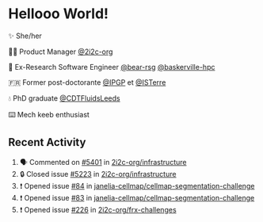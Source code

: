 # Hellooo World!

✨ She/her

👩‍💻 Product Manager [@2i2c-org](https://2i2c.org/)

🐻 Ex-Research Software Engineer [@bear-rsg](https://github.com/bear-rsg) [@baskerville-hpc](https://github.com/baskerville-hpc) 

🇫🇷 Former post-doctorante [@IPGP](https://github.com/IPGP) et [@ISTerre](https://www.isterre.fr/) 

💧 PhD graduate [@CDTFluidsLeeds](https://fluid-dynamics.leeds.ac.uk/) 

⌨️ Mech keeb enthusiast 

## Recent Activity 

<!--START_SECTION:activity-->
1. 🗣 Commented on [#5401](https://github.com/2i2c-org/infrastructure/issues/5401#issuecomment-2610299233) in [2i2c-org/infrastructure](https://github.com/2i2c-org/infrastructure)
2. 🔒 Closed issue [#5223](https://github.com/2i2c-org/infrastructure/issues/5223) in [2i2c-org/infrastructure](https://github.com/2i2c-org/infrastructure)
3. ❗ Opened issue [#84](https://github.com/janelia-cellmap/cellmap-segmentation-challenge/issues/84) in [janelia-cellmap/cellmap-segmentation-challenge](https://github.com/janelia-cellmap/cellmap-segmentation-challenge)
4. ❗ Opened issue [#83](https://github.com/janelia-cellmap/cellmap-segmentation-challenge/issues/83) in [janelia-cellmap/cellmap-segmentation-challenge](https://github.com/janelia-cellmap/cellmap-segmentation-challenge)
5. ❗ Opened issue [#226](https://github.com/2i2c-org/frx-challenges/issues/226) in [2i2c-org/frx-challenges](https://github.com/2i2c-org/frx-challenges)
<!--END_SECTION:activity-->
